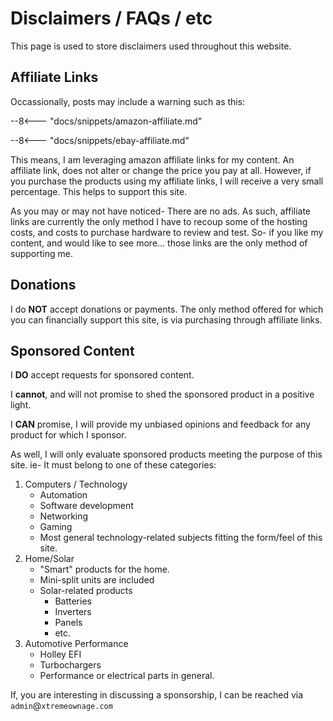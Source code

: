 # Disclaimers / FAQs / etc

This page is used to store disclaimers used throughout this website.


## Affiliate Links

Occassionally, posts may include a warning such as this:

--8<--- "docs/snippets/amazon-affiliate.md"

--8<--- "docs/snippets/ebay-affiliate.md"

This means, I am leveraging amazon affiliate links for my content. An affiliate link, does not alter or change the price you pay at all. However, if you purchase the products using my affiliate links, I will receive a very small percentage. This helps to support this site.

As you may or may not have noticed- There are no ads. As such, affiliate links are currently the only method I have to recoup some of the hosting costs, and costs to purchase hardware to review and test. So- if you like my content, and would like to see more... those links are the only method of supporting me.


## Donations

I do **NOT** accept donations or payments. The only method offered for which you can financially support this site, is via purchasing through affiliate links. 


## Sponsored Content

I **DO** accept requests for sponsored content. 

I **cannot**, and will not promise to shed the sponsored product in a positive light. 

I **CAN** promise, I will provide my unbiased opinions and feedback for any product for which I sponsor. 

As well, I will only evaluate sponsored products meeting the purpose of this site. ie- It must belong to one of these categories:

1. Computers / Technology
    * Automation
    * Software development
    * Networking
    * Gaming
    * Most general technology-related subjects fitting the form/feel of this site.
2. Home/Solar
    * "Smart" products for the home.
    * Mini-split units are included
    * Solar-related products
        * Batteries
        * Inverters
        * Panels
        * etc.
3. Automotive Performance
    * Holley EFI
    * Turbochargers
    * Performance or electrical parts in general.

If, you are interesting in discussing a sponsorship, I can be reached via `admin`@`xtremeownage.com`